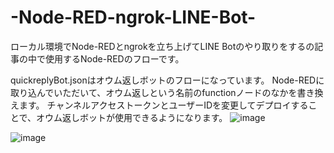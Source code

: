 # -Node-RED-ngrok-LINE-Bot-

ローカル環境でNode-REDとngrokを立ち上げてLINE Botのやり取りをするの記事の中で使用するNode-REDのフローです。<br>

quickreplyBot.jsonはオウム返しボットのフローになっています。
Node-REDに取り込んでいただいて、オウム返しという名前のfunctionノードのなかを書き換えます。
チャンネルアクセストークンとユーザーIDを変更してデプロイすることで、オウム返しボットが使用できるようになります。
![image](https://user-images.githubusercontent.com/33050174/167836799-8b5d9606-6939-4d18-9fea-bc6c74cffa2c.png)


![image](https://user-images.githubusercontent.com/33050174/167836864-48e7698f-722f-4759-8eb8-deb7dd28054e.png)





